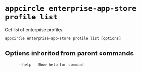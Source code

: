 # `appcircle enterprise-app-store profile list`

Get list of enterprise profiles.

```plaintext
appcircle enterprise-app-store profile list [options]
```

## Options inherited from parent commands

```plaintext
      --help   Show help for command
```
